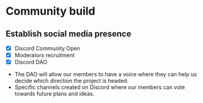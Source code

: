 # Community build

## Establish social media presence

* [x] Discord Community Open
* [x] Moderators recruitment
* [x] Discord DAO

<!---->

* The DAO will allow our members to have a voice where they can help us decide which direction the project is headed.
* Specific channels created on Discord where our members can vote towards future plans and ideas.
